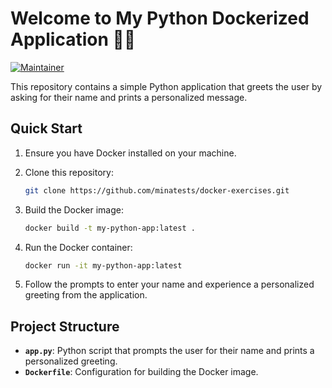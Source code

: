 # Welcome to My Python Dockerized Application 🐍🐳

[![Maintainer](https://img.shields.io/badge/Maintainer-Your%20Name-blue)](mailto:fattahi123m@gmail.com)

This repository contains a simple Python application that greets the user by asking for their name and prints a personalized message.

## Quick Start

1. Ensure you have Docker installed on your machine.
2. Clone this repository:

    ```bash
    git clone https://github.com/minatests/docker-exercises.git
    ```

3. Build the Docker image:

    ```bash
    docker build -t my-python-app:latest .
    ```

4. Run the Docker container:

    ```bash
    docker run -it my-python-app:latest
    ```

5. Follow the prompts to enter your name and experience a personalized greeting from the application.

## Project Structure

- **`app.py`**: Python script that prompts the user for their name and prints a personalized greeting.
- **`Dockerfile`**: Configuration for building the Docker image.


